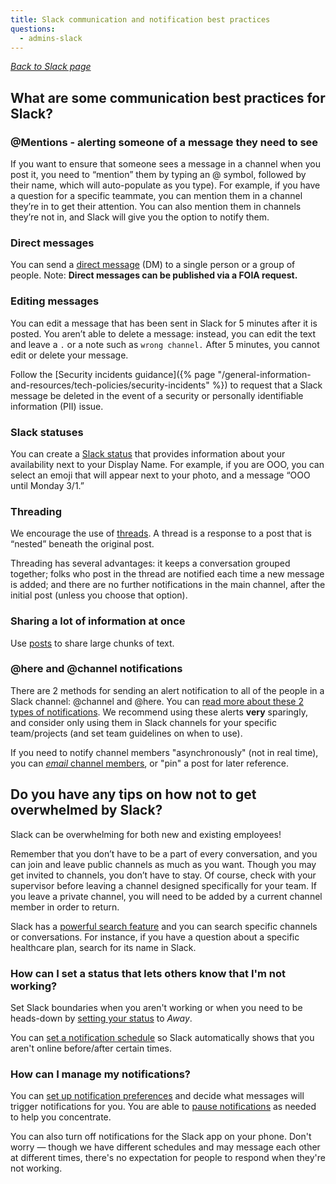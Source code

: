 ```yaml
---
title: Slack communication and notification best practices
questions:
  - admins-slack
---
```


_[Back to Slack page](../)_

## What are some communication best practices for Slack?

###  @Mentions - alerting someone of a message they need to see
If you want to ensure that someone sees a message in a channel when you post it, you need to  “mention” them by typing an @ symbol, followed by their name, which will auto-populate as you type). For example, if you have a question for a specific teammate, you can mention them in a channel they’re in to get their attention. You can also mention them in channels they’re not in, and Slack will give you the option to notify them.

### Direct messages
You can send a [direct message](https://slack.com/help/articles/212281468-Understand-direct-messages) (DM) to a single person or a group of people. Note: **Direct messages can be published via a FOIA request.** 

### Editing messages
You can edit a message that has been sent in Slack for 5 minutes after it is posted. You aren’t able to delete a message: instead, you can edit the text and leave a `.` or a note such as `wrong channel.` After 5 minutes, you cannot edit or delete your message. 

Follow the [Security incidents guidance]({% page "/general-information-and-resources/tech-policies/security-incidents" %}) to request that a Slack message be deleted in the event of a security or personally identifiable information (PII) issue. 

### Slack statuses
You can create a [Slack status](https://slack.com/help/articles/201864558-Set-your-Slack-status-and-availability) that provides information about your availability next to your Display Name. For example, if you are OOO, you can select an emoji that will appear next to your photo, and a message “OOO until Monday 3/1.”

### Threading
We encourage the use of [threads](https://slack.com/help/articles/115000769927-Use-threads-to-organize-discussions-). A thread is a response to a post that is “nested” beneath the original post.

Threading has several advantages: it keeps a conversation grouped together; folks who post in the thread are notified each time a new message is added; and there are no further notifications in the main channel, after the initial post (unless you choose that option).  

### Sharing a lot of information at once
Use [posts](https://slack.com/help/articles/203950418-Use-posts-in-Slack) to share large chunks of text.

### @here and @channel notifications
There are 2 methods for sending an alert notification to all of the people in a Slack channel: @channel and @here. You can [read more about these 2 types of notifications](https://slack.com/help/articles/202009646-Notify-a-channel-or-workspace). We recommend using these alerts **very** sparingly, and consider only using them in Slack channels for your specific team/projects (and set team guidelines on when to use).

If you need to notify channel members "asynchronously" (not in real time), you can [_email_ channel members](https://slack.com/help/articles/4409607962387-Copy-member-names-and-email-addresses-from-a-conversation), or "pin" a post for later reference.

## Do you have any tips on how not to get overwhelmed by Slack?

Slack can be overwhelming for both new and existing employees! 

Remember that you don’t have to be a part of every conversation, and you can join and leave public channels as much as you want. Though you may get invited to channels, you don’t have to stay. Of course, check with your supervisor before leaving a channel designed specifically for your team. If you leave a private channel, you will need to be added by a current channel member in order to return.

Slack has a [powerful search feature](https://get.slack.help/hc/en-us/articles/202528808-Searching-in-Slack) and you can search specific channels or conversations. For instance, if you have a question about a specific healthcare plan, search for its name in Slack.

### How can I set a status that lets others know that I'm not working?
Set Slack boundaries when you aren't working or when you need to be heads-down by [setting your status](https://get.slack.help/hc/en-us/articles/201864558-Setting-your-Slack-status) to _Away_. 

You can [set a notification schedule](https://slack.com/help/articles/214908388-Pause-notifications-with-Do-Not-Disturb#set-a-notification-schedule) so Slack automatically shows that you aren't online before/after certain times. 

### How can I manage my notifications?
You can [set up notification preferences](https://youtu.be/wuyWwzazef8) and decide what messages will trigger notifications for you. You are able to [pause notifications](https://slack.com/help/articles/214908388-Pause-notifications-with-Do-Not-Disturb) as needed to help you concentrate.

You can also turn off notifications for the Slack app on your phone. Don't worry — though we have different schedules and may message each other at different times, there's no expectation for people to respond when they're not working.
